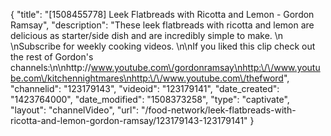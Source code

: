 {
    "title": "[1508455778] Leek Flatbreads with Ricotta and Lemon - Gordon Ramsay",
    "description": "These leek flatbreads with ricotta and lemon are delicious as starter\/side dish and are incredibly simple to make. \n \nSubscribe for weekly cooking videos. \n\nIf you liked this clip check out the rest of Gordon's channels:\n\nhttp:\/\/www.youtube.com\/gordonramsay\nhttp:\/\/www.youtube.com\/kitchennightmares\nhttp:\/\/www.youtube.com\/thefword",
    "channelid": "123179143",
    "videoid": "123179141",
    "date_created": "1423764000",
    "date_modified": "1508373258",
    "type": "captivate",
    "layout": "channelVideo",
    "url": "\/food-network\/leek-flatbreads-with-ricotta-and-lemon-gordon-ramsay\/123179143-123179141"
}